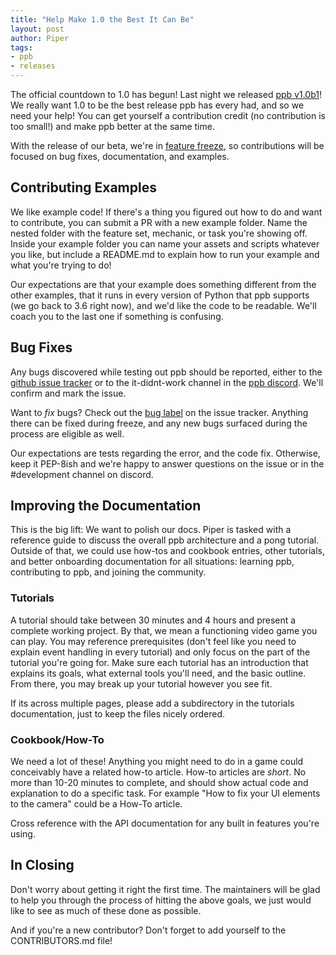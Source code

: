```yaml
---
title: "Help Make 1.0 the Best It Can Be"
layout: post
author: Piper
tags: 
- ppb
- releases
---
```


The official countdown to 1.0 has begun! Last night we released [ppb v1.0b1](https://pypi.org/project/ppb/1.0b1/)!
We really want 1.0 to be the best release ppb has every had, and so we need your help! You can get yourself a
contribution credit (no contribution is too small!) and make ppb better at the same time.

With the release of our beta, we're in
[feature freeze](https://ppb.readthedocs.io/en/stable/discussion/maintenance-schedules.html#release-schedules),
so contributions will be focused on bug fixes, documentation, and examples.

## Contributing Examples

We like example code! If there's a thing you figured out how to do and want to contribute, you can submit a PR with
a new example folder. Name the nested folder with the feature set, mechanic, or task you're showing off. Inside
your example folder you can name your assets and scripts whatever you like, but include a README.md to explain how
to run your example and what you're trying to do!

Our expectations are that your example does something different from the other examples, that it runs in every version
of Python that ppb supports (we go back to 3.6 right now), and we'd like the code to be readable. We'll coach you
to the last one if something is confusing.

## Bug Fixes

Any bugs discovered while testing out ppb should be reported, either to the
[github issue tracker](https://github.com/ppb/pursuedpybear/issues) or to the it-didnt-work channel in the
[ppb discord](https://discord.gg/uDbauD5). We'll confirm and mark the issue.

Want to _fix_ bugs? Check out the [bug label](https://github.com/ppb/pursuedpybear/issues?q=is%3Aissue+is%3Aopen+label%3Abug)
on the issue tracker. Anything there can be fixed during freeze, and any new bugs surfaced during the process are
eligible as well.

Our expectations are tests regarding the error, and the code fix. Otherwise, keep it PEP-8ish and we're happy to answer
questions on the issue or in the #development channel on discord.

## Improving the Documentation

This is the big lift: We want to polish our docs. Piper is tasked with a reference guide to discuss the overall ppb
architecture and a pong tutorial. Outside of that, we could use how-tos and cookbook entries, other tutorials, and
better onboarding documentation for all situations: learning ppb, contributing to ppb, and joining the community.

### Tutorials

A tutorial should take between 30 minutes and 4 hours and present a complete working project. By that, we mean a functioning
video game you can play. You may reference prerequisites (don't feel like you need to explain event handling in every tutorial)
and only focus on the part of the tutorial you're going for. Make sure each tutorial has an introduction that explains
its goals, what external tools you'll need, and the basic outline. From there, you may break up your tutorial however you see fit.

If its across multiple pages, please add a subdirectory in the tutorials documentation, just to keep the files nicely ordered.

### Cookbook/How-To

We need a lot of these! Anything you might need to do in a game could conceivably have a related how-to article. How-to articles
are _short_. No more than 10-20 minutes to complete, and should show actual code and explanation to do a specific task. For
example "How to fix your UI elements to the camera" could be a How-To article.

Cross reference with the API documentation for any built in features you're using.

## In Closing

Don't worry about getting it right the first time. The maintainers will be glad to help you through the process of hitting the
above goals, we just would like to see as much of these done as possible.

And if you're a new contributor? Don't forget to add yourself to the CONTRIBUTORS.md file!
